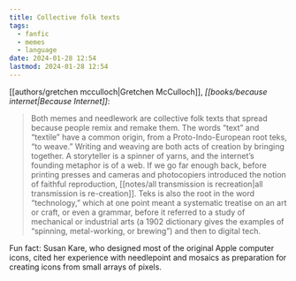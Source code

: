```yaml
---
title: Collective folk texts
tags:
  - fanfic
  - memes
  - language
date: 2024-01-28 12:54
lastmod: 2024-01-28 12:54
---
```

[[authors/gretchen mcculloch|Gretchen McCulloch]], *[[books/because internet|Because Internet]]*:

> Both memes and needlework are collective folk texts that spread because people remix and remake them. The words “text” and “textile” have a common origin, from a Proto-Indo-European root teks, “to weave.” Writing and weaving are both acts of creation by bringing together. A storyteller is a spinner of yarns, and the internet’s founding metaphor is of a web. If we go far enough back, before printing presses and cameras and photocopiers introduced the notion of faithful reproduction, [[notes/all transmission is recreation|all transmission is re-creation]]. Teks is also the root in the word “technology,” which at one point meant a systematic treatise on an art or craft, or even a grammar, before it referred to a study of mechanical or industrial arts (a 1902 dictionary gives the examples of “spinning, metal-working, or brewing”) and then to digital tech.

Fun fact: Susan Kare, who designed most of the original Apple computer icons, cited her experience with needlepoint and mosaics as preparation for creating icons from small arrays of pixels.